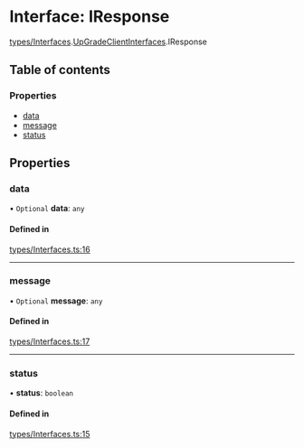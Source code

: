 # Interface: IResponse

[types/Interfaces](../modules/types_Interfaces.md).[UpGradeClientInterfaces](../modules/types_Interfaces.UpGradeClientInterfaces.md).IResponse

## Table of contents

### Properties

- [data](types_Interfaces.UpGradeClientInterfaces.IResponse.md#data)
- [message](types_Interfaces.UpGradeClientInterfaces.IResponse.md#message)
- [status](types_Interfaces.UpGradeClientInterfaces.IResponse.md#status)

## Properties

### data

• `Optional` **data**: `any`

#### Defined in

[types/Interfaces.ts:16](https://github.com/CarnegieLearningWeb/UpGrade/blob/dfb995baf/clientlibs/js/src/types/Interfaces.ts#L16)

___

### message

• `Optional` **message**: `any`

#### Defined in

[types/Interfaces.ts:17](https://github.com/CarnegieLearningWeb/UpGrade/blob/dfb995baf/clientlibs/js/src/types/Interfaces.ts#L17)

___

### status

• **status**: `boolean`

#### Defined in

[types/Interfaces.ts:15](https://github.com/CarnegieLearningWeb/UpGrade/blob/dfb995baf/clientlibs/js/src/types/Interfaces.ts#L15)
